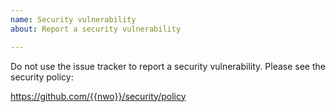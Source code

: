 ```yaml
---
name: Security vulnerability
about: Report a security vulnerability

---
```


Do not use the issue tracker to report a security vulnerability. Please see the security policy:

https://github.com/{{nwo}}/security/policy
